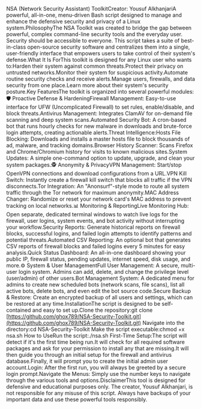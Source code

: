NSA (Network Security Assistant) ToolkitCreator: Yousuf AlkhanjariA powerful, all-in-one, menu-driven Bash script designed to manage and enhance the defensive security and privacy of a Linux system.PhilosophyThe NSA Toolkit was created to bridge the gap between powerful, complex command-line security tools and the everyday user. Security should be accessible to everyone. This script takes a suite of best-in-class open-source security software and centralizes them into a single, user-friendly interface that empowers users to take control of their system's defense.What It Is ForThis toolkit is designed for any Linux user who wants to:Harden their system against common threats.Protect their privacy on untrusted networks.Monitor their system for suspicious activity.Automate routine security checks and receive alerts.Manage users, firewalls, and data security from one place.Learn more about their system's security posture.Key FeaturesThe toolkit is organized into several powerful modules:🛡️ Proactive Defense & HardeningFirewall Management: Easy-to-use interface for UFW (Uncomplicated Firewall) to set rules, enable/disable, and block threats.Antivirus Management: Integrates ClamAV for on-demand file scanning and deep system scans.Automated Security Bot: A cron-based bot that runs hourly checks for new malware in downloads and brute-force login attempts, creating actionable alerts.Threat Intelligence:Hosts File Blocking: Downloads and installs a master hosts file to block thousands of ad, malware, and tracking domains.Browser History Scanner: Scans Firefox and Chrome/Chromium history for visits to known malicious sites.System Updates: A simple one-command option to update, upgrade, and clean your system packages.🕵️ Anonymity & PrivacyVPN Management: Start/stop OpenVPN connections and download configurations from a URL.VPN Kill Switch: Instantly create a firewall kill switch that blocks all traffic if the VPN disconnects.Tor Integration: An "Anonsurf"-style mode to route all system traffic through the Tor network for maximum anonymity.MAC Address Changer: Randomize or reset your network card's MAC address to prevent tracking on local networks.📊 Monitoring & ReportingLive Monitoring Hub: Open separate, dedicated terminal windows to watch live logs for the firewall, user logins, system events, and bot activity without interrupting your workflow.Security Reports: Generate historical reports on firewall blocks, successful logins, and failed login attempts to identify patterns and potential threats.Automated CSV Reporting: An optional bot that generates CSV reports of firewall blocks and failed logins every 5 minutes for easy analysis.Quick Status Dashboard: An all-in-one dashboard showing your public IP, firewall status, pending updates, internet speed, disk usage, and more.⚙️ System & User ManagementFull User Management: A secure, multi-user login system. Admins can add, delete, and change the privilege level (user/admin) of other users.Bot Management System: A dedicated menu for admins to create new scheduled bots (network scans, file scans), list all active bots, delete bots, and even edit the bot source code.Secure Backup & Restore: Create an encrypted backup of all users and settings, which can be restored at any time.InstallationThe script is designed to be self-contained and easy to set up.Clone the repository:git clone [https://github.com/ghox789/NSA-Security-Toolkit.git](https://github.com/ghox789/NSA-Security-Toolkit.git)
Navigate into the directory:cd NSA-Security-Toolkit
Make the script executable:chmod +x nsa.sh
How to UseRun the script:./nsa.sh
First-Time Setup:The script will detect if it's the first time being run.It will check for all required software packages and ask for your permission to install any that are missing.It will then guide you through an initial setup for the firewall and antivirus database.Finally, it will prompt you to create the initial admin user account.Login: After the first run, you will always be greeted by a secure login prompt.Navigate the Menus: Simply use the number keys to navigate through the various tools and options.DisclaimerThis tool is designed for defensive and educational purposes only. The creator, Yousuf Alkhanjari, is not responsible for any misuse of this script. Always have backups of your important data and use these powerful tools responsibly.
